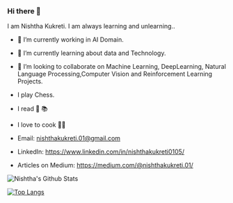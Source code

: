 ### Hi there 👋

I am Nishtha Kukreti. I am always learning and unlearning..

- 🔭 I’m currently working in AI Domain.
- 🌱 I’m currently learning about data and Technology.
- 👯 I’m looking to collaborate on Machine Learning, DeepLearning, Natural Language Processing,Computer Vision and Reinforcement Learning Projects.

-  I play Chess.
-  I read 📖 📚
-  I love to cook 👨‍🍳

- Email: nishthakukreti.01@gmail.com
- LinkedIn: https://www.linkedin.com/in/nishthakukreti0105/
- Articles on Medium: https://medium.com/@nishthakukreti.01/

![Nishtha's Github Stats](https://github-readme-stats.vercel.app/api?username=kukretinishtha)

[![Top Langs](https://github-readme-stats.vercel.app/api/top-langs/?username=kukretinishtha&langs_count=12&layout=compact)](https://github.com/kukretinishtha/github-readme-stats)
